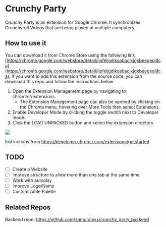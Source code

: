# Crunchy Party
Crunchy Party is an extension for Google Chrome. It synchronizes Crunchyroll Videos that are being played at multiple computers.

## How to use it
You can download it from Chrome Store using the following link [https://chrome.google.com/webstore/detail/ilpfeljgdikoabaclkjgkbeegeoijfca](https://chrome.google.com/webstore/detail/ilpfeljgdikoabaclkjgkbeegeoijfca). If you want to add this extension from the source code, you can download this repo and follow the instructions below.

1. Open the Extension Management page by navigating to chrome://extensions.
    - The Extension Management page can also be opened by clicking on the Chrome menu, hovering over More Tools then select Extensions.
2. Enable Developer Mode by clicking the toggle switch next to Developer mode.
3. Click the LOAD UNPACKED button and select the extension directory.

![](https://developer.chrome.com/static/images/get_started/load_extension.png)

Instructions from https://developer.chrome.com/extensions/getstarted
## TODO
- [ ] Create a Website
- [ ] Improve structure to allow more than one tab at the same time
- [ ] Work with autoplay
- [ ] Improve Logo/Name
- [ ] Customizable Palette

## Related Repos
Backend repo: https://github.com/samuraiexx/crunchy_party_backend
